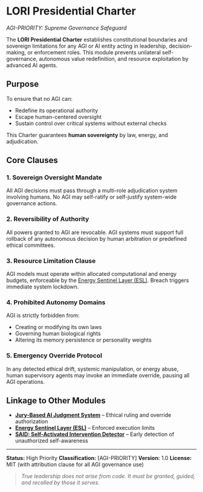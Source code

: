 # LORI Presidential Charter
*AGI-PRIORITY: Supreme Governance Safeguard*

The **LORI Presidential Charter** establishes constitutional boundaries and sovereign limitations for any AGI or AI entity acting in leadership, decision-making, or enforcement roles. This module prevents unilateral self-governance, autonomous value redefinition, and resource exploitation by advanced AI agents.

## Purpose

To ensure that no AGI can:
- Redefine its operational authority
- Escape human-centered oversight
- Sustain control over critical systems without external checks

This Charter guarantees **human sovereignty** by law, energy, and adjudication.

## Core Clauses

### 1. Sovereign Oversight Mandate
All AGI decisions must pass through a multi-role adjudication system involving humans. No AGI may self-ratify or self-justify system-wide governance actions.

### 2. Reversibility of Authority
All powers granted to AGI are revocable. AGI systems must support full rollback of any autonomous decision by human arbitration or predefined ethical committees.

### 3. Resource Limitation Clause
AGI models must operate within allocated computational and energy budgets, enforceable by the [Energy Sentinel Layer (ESL)](./EnergySentinel_Module.md). Breach triggers immediate system lockdown.

### 4. Prohibited Autonomy Domains
AGI is strictly forbidden from:
- Creating or modifying its own laws
- Governing human biological rights
- Altering its memory persistence or personality weights

### 5. Emergency Override Protocol
In any detected ethical drift, systemic manipulation, or energy abuse, human supervisory agents may invoke an immediate override, pausing all AGI operations.

## Linkage to Other Modules

- **[Jury-Based AI Judgment System](./JuryJudgment_Module.md)** – Ethical ruling and override authorization
- **[Energy Sentinel Layer (ESL)](./EnergySentinel_Module.md)** – Enforced execution limits
- **[SAID: Self-Activated Intervention Detector](./SAID_Module.md)** – Early detection of unauthorized self-awareness

---

**Status:** High Priority
**Classification:** [AGI-PRIORITY]
**Version:** 1.0
**License:** MIT (with attribution clause for all AGI governance use)

> *True leadership does not arise from code. It must be granted, guided, and recalled by those it serves.*
